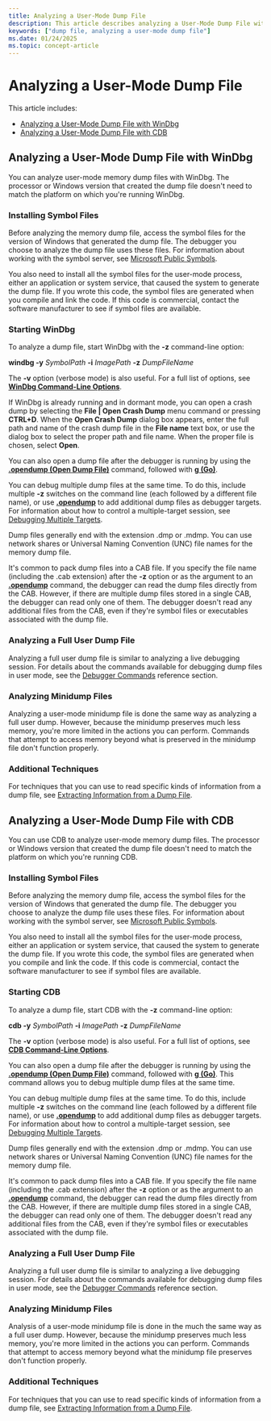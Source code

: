 ```yaml
---
title: Analyzing a User-Mode Dump File
description: This article describes analyzing a User-Mode Dump File with WinDbg and CDB
keywords: ["dump file, analyzing a user-mode dump file"]
ms.date: 01/24/2025
ms.topic: concept-article
---
```


# Analyzing a User-Mode Dump File

This article includes:

- [Analyzing a User-Mode Dump File with WinDbg](#analyzing-a-user-mode-dump-file-with-windbg)
- [Analyzing a User-Mode Dump File with CDB](#analyzing-a-user-mode-dump-file-with-cdb)

## Analyzing a User-Mode Dump File with WinDbg

You can analyze user-mode memory dump files with WinDbg. The processor or Windows version that created the dump file doesn't need to match the platform on which you're running WinDbg.

### Installing Symbol Files

Before analyzing the memory dump file, access the symbol files for the version of Windows that generated the dump file. The debugger you choose to analyze the dump file uses these files. For information about working with the symbol server, see [Microsoft Public Symbols](microsoft-public-symbols.md).

You also need to install all the symbol files for the user-mode process, either an application or system service, that caused the system to generate the dump file. If you wrote this code, the symbol files are generated when you compile and link the code. If this code is commercial, contact the software manufacturer to see if symbol files are available.

### Starting WinDbg

To analyze a dump file, start WinDbg with the **-z** command-line option:

**windbg -y** *SymbolPath* **-i** *ImagePath* **-z** *DumpFileName*

The **-v** option (verbose mode) is also useful. For a full list of options, see [**WinDbg Command-Line Options**](windbg-command-line-options.md).

If WinDbg is already running and in dormant mode, you can open a crash dump by selecting the **File | Open Crash Dump** menu command or pressing **CTRL+D**. When the **Open Crash Dump** dialog box appears, enter the full path and name of the crash dump file in the **File name** text box, or use the dialog box to select the proper path and file name. When the proper file is chosen, select **Open**.

You can also open a dump file after the debugger is running by using the [**.opendump (Open Dump File)**](../debuggercmds/-opendump--open-dump-file-.md) command, followed with [**g (Go)**](../debuggercmds/g--go-.md).

You can debug multiple dump files at the same time. To do this, include multiple **-z** switches on the command line (each followed by a different file name), or use [**.opendump**](../debuggercmds/-opendump--open-dump-file-.md) to add additional dump files as debugger targets. For information about how to control a multiple-target session, see [Debugging Multiple Targets](debugging-multiple-targets.md).

Dump files generally end with the extension .dmp or .mdmp. You can use network shares or Universal Naming Convention (UNC) file names for the memory dump file.

It's common to pack dump files into a CAB file. If you specify the file name (including the .cab extension) after the **-z** option or as the argument to an [**.opendump**](../debuggercmds/-opendump--open-dump-file-.md) command, the debugger can read the dump files directly from the CAB. However, if there are multiple dump files stored in a single CAB, the debugger can read only one of them. The debugger doesn't read any additional files from the CAB, even if they're symbol files or executables associated with the dump file.

### Analyzing a Full User Dump File

Analyzing a full user dump file is similar to analyzing a live debugging session. For details about the commands available for debugging dump files in user mode, see the [Debugger Commands](../debuggercmds/debugger-commands.md) reference section.

### Analyzing Minidump Files

Analyzing a user-mode minidump file is done the same way as analyzing a full user dump. However, because the minidump preserves much less memory, you're more limited in the actions you can perform. Commands that attempt to access memory beyond what is preserved in the minidump file don't function properly.

### Additional Techniques

For techniques that you can use to read specific kinds of information from a dump file, see [Extracting Information from a Dump File](extracting-information-from-a-dump-file.md).

## Analyzing a User-Mode Dump File with CDB

You can use CDB to analyze user-mode memory dump files. The processor or Windows version that created the dump file doesn't need to match the platform on which you're running CDB.

### Installing Symbol Files

Before analyzing the memory dump file, access the symbol files for the version of Windows that generated the dump file. The debugger you choose to analyze the dump file uses these files. For information about working with the symbol server, see [Microsoft Public Symbols](microsoft-public-symbols.md).

You also need to install all the symbol files for the user-mode process, either an application or system service, that caused the system to generate the dump file. If you wrote this code, the symbol files are generated when you compile and link the code. If this code is commercial, contact the software manufacturer to see if symbol files are available.

### Starting CDB

To analyze a dump file, start CDB with the **-z** command-line option:

**cdb -y** *SymbolPath* **-i** *ImagePath* **-z** *DumpFileName*

The **-v** option (verbose mode) is also useful. For a full list of options, see [**CDB Command-Line Options**](cdb-command-line-options.md).

You can also open a dump file after the debugger is running by using the [**.opendump (Open Dump File)**](../debuggercmds/-opendump--open-dump-file-.md) command, followed with [**g (Go)**](../debuggercmds/g--go-.md). This command allows you to debug multiple dump files at the same time.


You can debug multiple dump files at the same time. To do this, include multiple **-z** switches on the command line (each followed by a different file name), or use [**.opendump**](../debuggercmds/-opendump--open-dump-file-.md) to add additional dump files as debugger targets. For information about how to control a multiple-target session, see [Debugging Multiple Targets](debugging-multiple-targets.md).

Dump files generally end with the extension .dmp or .mdmp. You can use network shares or Universal Naming Convention (UNC) file names for the memory dump file.

It's common to pack dump files into a CAB file. If you specify the file name (including the .cab extension) after the **-z** option or as the argument to an [**.opendump**](../debuggercmds/-opendump--open-dump-file-.md) command, the debugger can read the dump files directly from the CAB. However, if there are multiple dump files stored in a single CAB, the debugger can read only one of them. The debugger doesn't read any additional files from the CAB, even if they're symbol files or executables associated with the dump file.

### Analyzing a Full User Dump File

Analyzing a full user dump file is similar to analyzing a live debugging session. For details about the commands available for debugging dump files in user mode, see the [Debugger Commands](../debuggercmds/debugger-commands.md) reference section.

### Analyzing Minidump Files

Analysis of a user-mode minidump file is done in the much the same way as a full user dump. However, because the minidump preserves much less memory, you're more limited in the actions you can perform. Commands that attempt to access memory beyond what the minidump file preserves don't function properly.

### Additional Techniques

For techniques that you can use to read specific kinds of information from a dump file, see [Extracting Information from a Dump File](extracting-information-from-a-dump-file.md).
